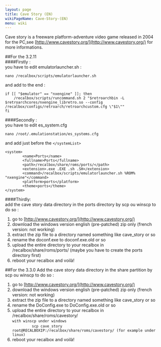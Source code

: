 ```yaml
---
layout: page
title: Cave Story (EN)
wikiPageName: Cave-Story-(EN)
menu: wiki
---
```


Cave story is a freeware platform-adventure video game released in 2004 for the PC,see [http://www.cavestory.org/](http://www.cavestory.org/) for more informations.  

##For the 3.2.11  
####Firstly :  
you have to edit emulatorlauncher.sh :  
```
nano /recalbox/scripts/emulatorlauncher.sh  
```  
and add to the end :  
```  
if [[ "$emulator" == "nxengine" ]]; then  
	/recalbox/scripts/runcommand.sh 2 "$retroarchbin -L $retroarchcores/nxengine_libretro.so --config /recalbox/configs/retroarch/retroarchcustom.cfg \"$1\""  
fi  
```
####Secondly :  
you have to edit es_system.cfg  
```  
nano /root/.emulationstation/es_systems.cfg  
```  
and add just before the   ```</systemList>```
```
<system>  
        <name>Ports</name>  
        <fullname>Ports</fullname>  
        <path>/recalbox/share/roms/ports/</path>  
        <extension>.exe .EXE .sh .SH</extension>  
        <command>/recalbox/scripts/emulatorlauncher.sh %ROM% "nxengine"</command>  
        <platform>ports</platform>  
        <theme>ports</theme>  
</system>  
```
####Thirdly:  
add the cave story data directory in the ports directory by scp ou winscp to do so :  
1) go to [http://www.cavestory.org/](http://www.cavestory.org/)  
2) download the windows version english (pre-patched) zip only (french version: not working)  
3) extract the zip file to a directory named something like cave_story or so  
4) rename the doconf.exe to doconf.exe.old or so  
5) upload the entire directory to your recalbox in /recalbox/share/roms/ports/ (maybe you have to create the ports directory first)  
6) reboot your recalbox and voilà!  

##For the 3.3.0
Add the cave story data directory in the share partition by scp ou winscp to do so :  
1) go to [http://www.cavestory.org/](http://www.cavestory.org/)  
2) download the windows version english (pre-patched) zip only (french version: not working)  
3) extract the zip file to a directory named something like cave_story or so  
4) rename the DoConfig.exe to DoConfig.exe.old or so  
5) upload the entire directory to your recalbox in /recalbox/share/roms/cavestory/  
`` with winscp under windows  ``  
``          scp cave_story root@RECALBOXIP:/recalbox/share/roms/cavestory/ (for example under linux)  
``  
6) reboot your recalbox and voilà!  
